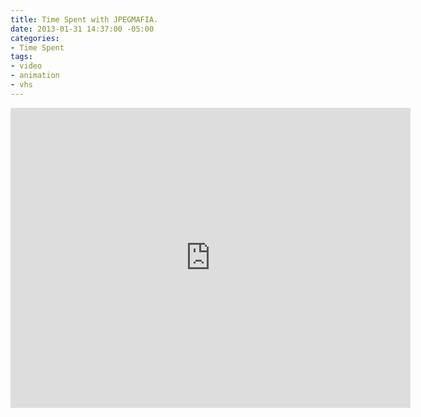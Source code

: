 ```yaml
---
title: Time Spent with JPEGMAFIA.
date: 2013-01-31 14:37:00 -05:00
categories:
- Time Spent
tags:
- video
- animation
- vhs
---
```


<div class="video-responsive">
<iframe src="https://player.vimeo.com/video/254167115" width="640" height="480" frameborder="0" webkitallowfullscreen mozallowfullscreen allowfullscreen></iframe>
</div>
